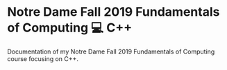# Notre Dame Fall 2019 Fundamentals of Computing :computer: C++

Documentation of my Notre Dame Fall 2019 Fundamentals of Computing course focusing on C++.
